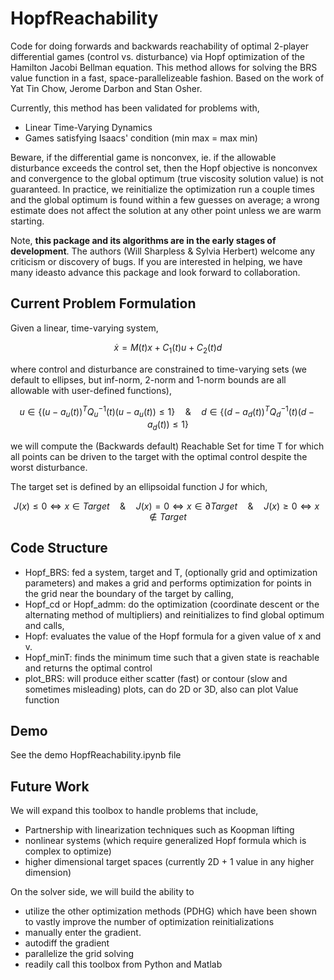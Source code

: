 # HopfReachability
Code for doing forwards and backwards reachability of optimal 2-player differential games (control vs. disturbance) via Hopf optimization of the Hamilton Jacobi Bellman equation. This method allows for solving the BRS value function in a fast, space-parallelizeable fashion. Based on the work of Yat Tin Chow, Jerome Darbon and Stan Osher.

Currently, this method has been validated for problems with,
- Linear Time-Varying Dynamics
- Games satisfying Isaacs' condition (min max = max min)

Beware, if the differential game is nonconvex, ie. if the allowable disturbance exceeds the control set, then the Hopf objective is nonconvex and convergence to the global optimum (true viscosity solution value) is not guaranteed. In practice, we reinitialize the optimization run a couple times and the global optimum is found within a few guesses on average; a wrong estimate does not affect the solution at any other point unless we are warm starting.

Note, **this package and its algorithms are in the early stages of development**. The authors (Will Sharpless & Sylvia Herbert) welcome any criticism or discovery of bugs. If you are interested in helping, we have many ideasto advance this package and look forward to collaboration.

## Current Problem Formulation

Given a linear, time-varying system,
```math
\dot{x} = M(t)x + C_1(t) u + C_2(t) d
```
where control and disturbance are constrained to time-varying sets (we default to ellipses, but inf-norm, 2-norm and 1-norm bounds are all allowable with user-defined functions),
```math
u \in \{(u-a_u (t))^T Q^{-1}_u (t) (u-a_u (t)) \leq 1\} \quad \& \quad d \in \{(d-a_d (t))^T Q^{-1}_d (t) (d-a_d (t)) \leq 1 \}
```
we will compute the (Backwards default) Reachable Set for time T for which all points can be driven to the target with the optimal control despite the worst disturbance.

The target set is defined by an ellipsoidal function J for which,
```math
J(x) \leq 0 \iff x \in Target \quad \& \quad J(x) = 0 \iff x \in \partial Target \quad \& \quad J(x) \geq 0 \iff x \notin Target
```

## Code Structure

- Hopf_BRS: fed a system, target and T, (optionally grid and optimization parameters) and makes a grid and performs optimization for points in the grid near the boundary of the target by calling,
- Hopf_cd or Hopf_admm: do the optimization (coordinate descent or the alternating method of multipliers) and reinitializes to find global optimum and calls,
- Hopf: evaluates the value of the Hopf formula for a given value of x and v.
- Hopf_minT: finds the minimum time such that a given state is reachable and returns the optimal control
- plot_BRS: will produce either scatter (fast) or contour (slow and sometimes misleading) plots, can do 2D or 3D, also can plot Value function

## Demo

See the demo HopfReachability.ipynb file

## Future Work

We will expand this toolbox to handle problems that include, 
- Partnership with linearization techniques such as Koopman lifting
- nonlinear systems (which require generalized Hopf formula which is complex to optimize)
- higher dimensional target spaces (currently 2D + 1 value in any higher dimension)

On the solver side, we will build the ability to 
- utilize the other optimization methods (PDHG) which have been shown to vastly improve the number of optimization reinitializations 
- manually enter the gradient. 
- autodiff the gradient
- parallelize the grid solving
- readily call this toolbox from Python and Matlab
